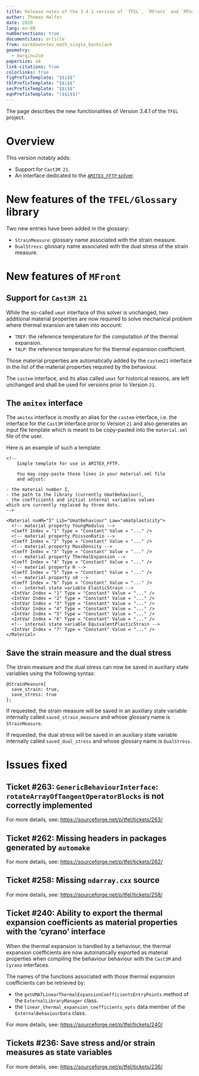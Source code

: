 ```yaml
---
title: Release notes of the 3.4.1 version of `TFEL`, `MFront` and `MTest`
author: Thomas Helfer
date: 2020
lang: en-EN
numbersections: true
documentclass: article
from: markdown+tex_math_single_backslash
geometry:
  - margin=2cm
papersize: a4
link-citations: true
colorlinks: true
figPrefixTemplate: "$$i$$"
tblPrefixTemplate: "$$i$$"
secPrefixTemplate: "$$i$$"
eqnPrefixTemplate: "($$i$$)"
---
```


The page describes the new functionalities of Version 3.4.1 of the
`TFEL` project.

# Overview

This version notably adds:

- Support for `Cast3M 21`.
- An interface dedicated to the [`AMITEX_FFTP`
  solver](http://www.maisondelasimulation.fr/projects/amitex/general/_build/html/map-site.html).

# New features of the `TFEL/Glossary` library

Two new entries have been added in the glossary:

- `StrainMeasure`: glossary name associated with the strain measure.
- `DualStress`: glossary name associated with the dual stress of the
  strain measure.

# New features of `MFront`

## Support for `Cast3M 21`

While the so-called `umat` interface of this solver is unchanged, two
additional material properties are now required to solve mechanical
problem where thermal exansion are taken into account:

- `TREF`: the reference temperature for the computation of the thermal
  expansion.
- `TALP`: the reference temperature for the thermal expansion
  coefficient.

Those material properties are automatically added by the `castem21`
interface in the list of the material properties required by the
behaviour.

The `castem` interface, and its alias called `umat` for historical
reasons, are left unchanged and shall be used for versions prior to
Version `21`.

## The `amitex` interface

The `amitex` interface is mostly an alias for the `castem` interface,
i.e. the interface for the `Cast3M` interface prior to Version `21` and
also generates an input file template which is meant to be copy-pasted
into the `material.xml` file of the user.

Here is an example of such a template:

~~~~{.xml}
<!--
    Simple template for use in AMITEX_FFTP.
    
    You may copy-paste those lines in your material.xml file
    and adjust:

- the material number I,
- the path to the library (currently UmatBehaviour),
- the coefficients and initial internal variables values
which are currently replaced by three dots.
-->

<Material numM="I" Lib="UmatBehaviour" Law="umatplasticity">
  <!-- material property YoungModulus -->
  <Coeff Index = "1" Type = "Constant" Value = "..." />
  <!-- material property PoissonRatio -->
  <Coeff Index = "2" Type = "Constant" Value = "..." />
  <!-- material property MassDensity -->
  <Coeff Index = "3" Type = "Constant" Value = "..." />
  <!-- material property ThermalExpansion -->
  <Coeff Index = "4" Type = "Constant" Value = "..." />
  <!-- material property H -->
  <Coeff Index = "5" Type = "Constant" Value = "..." />
  <!-- material property s0 -->
  <Coeff Index = "6" Type = "Constant" Value = "..." />
  <!-- internal state variable ElasticStrain -->
  <IntVar Index = "1" Type = "Constant" Value = "..." />
  <IntVar Index = "2" Type = "Constant" Value = "..." />
  <IntVar Index = "3" Type = "Constant" Value = "..." />
  <IntVar Index = "4" Type = "Constant" Value = "..." />
  <IntVar Index = "5" Type = "Constant" Value = "..." />
  <IntVar Index = "6" Type = "Constant" Value = "..." />
  <!-- internal state variable EquivalentPlasticStrain -->
  <IntVar Index = "7" Type = "Constant" Value = "..." />
</Material>
~~~~

## Save the strain measure and the dual stress

The strain measure and the dual stress can now be saved in auxiliary
state variables using the following syntax:

~~~~{.cxx}
@StrainMeasure{
  save_strain: true,
  save_stress: true
};
~~~~

If requested, the strain measure will be saved in an auxiliary state
variable internally called `saved_strain_measure` and whose glossary
name is `StrainMeasure`.

If requested, the dual stress will be saved in an auxiliary state
variable internally called `saved_dual_stress` and whose glossary name
is `DualStress`.

# Issues fixed

## Ticket #263: `GenericBehaviourInterface`: `rotateArrayOfTangentOperatorBlocks` is not correctly implemented

For more details, see: <https://sourceforge.net/p/tfel/tickets/263/>

## Ticket #262: Missing headers in packages generated by `automake`

For more details, see: <https://sourceforge.net/p/tfel/tickets/262/>

## Ticket #258: Missing `ndarray.cxx` source

For more details, see: <https://sourceforge.net/p/tfel/tickets/258/>

## Ticket #240: Ability to export the thermal expansion coefficients as material properties with the ‘cyrano’ interface

When the thermal expansion is handled by a behaviour, the thermal
expansion coefficients are now automatically exported as material
properties when compiling the behaviour behaviour with the `Cast3M` and
`Cyrano` interfaces.

The names of the functions associated with those thermal expansion
coefficients can be retrieved by:

- the `getUMATLinearThermalExpansionCoefficientsEntryPoints` method of
  the `ExternalLibraryManager` class.
- the `linear_thermal_expansion_coefficients_epts` data member of the
  `ExternalBehaviourData` class.

For more details, see: <https://sourceforge.net/p/tfel/tickets/240/>

## Tickets #236: Save stress and/or strain measures as state variables

For more details, see: <https://sourceforge.net/p/tfel/tickets/236/>
